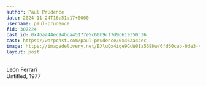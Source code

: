 ```yaml
---
author: Paul Prudence
date: 2024-11-24T16:51:17+0000
username: paul-prudence
fid: 307224
cast_id: 0x46aa44ec94bca45177e5c60b9cf7d9c619350c36
cast: https://warpcast.com/paul-prudence/0x46aa44ec
image: https://imagedelivery.net/BXluQx4ige9GuW0Ia56BHw/6fd60cab-0de3-4797-8768-a0a6d3c5f300/original
layout: post
---
```

León Ferrari  
Untitled, 1977  

<img src='https://imagedelivery.net/BXluQx4ige9GuW0Ia56BHw/6fd60cab-0de3-4797-8768-a0a6d3c5f300/original' alt='' referrerpolicy='no-referrer'/>